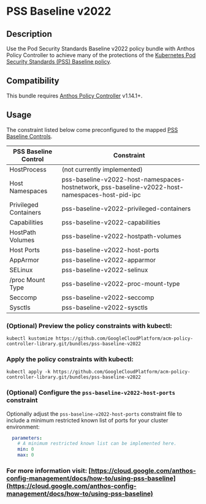 # PSS Baseline v2022

## Description
Use the Pod Security Standards Baseline v2022 policy bundle with Anthos Policy
Controller to achieve many of the protections of the
[Kubernetes Pod Security Standards (PSS) Baseline policy](https://kubernetes.io/docs/concepts/security/pod-security-standards/#baseline).

## Compatibility

This bundle requires [Anthos Policy Controller](https://cloud.google.com/anthos-config-management/docs/concepts/policy-controller) v1.14.1+.

## Usage

The constraint listed below come preconfigured to the mapped [PSS Baseline
Controls](https://kubernetes.io/docs/concepts/security/pod-security-standards/#baseline).

| PSS Baseline Control  | Constraint                                                                                      |
|-----------------------|-------------------------------------------------------------------------------------------------|
| HostProcess           | (not currently implemented)                                                                     |
| Host Namespaces       | pss-baseline-v2022-host-namespaces-hostnetwork, pss-baseline-v2022-host-namespaces-host-pid-ipc |
| Privileged Containers | pss-baseline-v2022-privileged-containers                                                        |
| Capabilities          | pss-baseline-v2022-capabilities                                                                 |
| HostPath Volumes      | pss-baseline-v2022-hostpath-volumes                                                             |
| Host Ports            | pss-baseline-v2022-host-ports                                                                   |
| AppArmor              | pss-baseline-v2022-apparmor                                                                     |
| SELinux               | pss-baseline-v2022-selinux                                                                      |
| /proc Mount Type      | pss-baseline-v2022-proc-mount-type                                                              |
| Seccomp               | pss-baseline-v2022-seccomp                                                                      |
| Sysctls               | pss-baseline-v2022-sysctls                                                                      |

### (Optional) Preview the policy constraints with kubectl:
```shell
kubectl kustomize https://github.com/GoogleCloudPlatform/acm-policy-controller-library.git/bundles/pss-baseline-v2022
```

### Apply the policy constraints with kubectl:
```shell
kubectl apply -k https://github.com/GoogleCloudPlatform/acm-policy-controller-library.git/bundles/pss-baseline-v2022
```

### (Optional) Configure the `pss-baseline-v2022-host-ports` constraint
Optionally adjust the `pss-baseline-v2022-host-ports` constraint file to include
a minimum restricted known list of ports for your cluster environment:
```yaml
  parameters:
    # A minimum restricted known list can be implemented here.
    min: 0
    max: 0
```

### For more information visit: [https://cloud.google.com/anthos-config-management/docs/how-to/using-pss-baseline](https://cloud.google.com/anthos-config-management/docs/how-to/using-pss-baseline)
